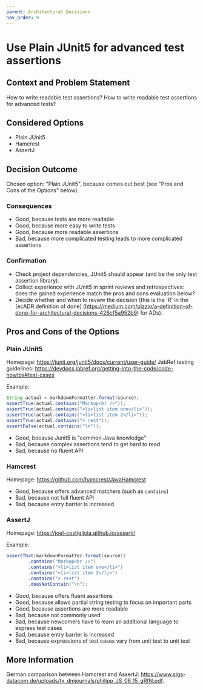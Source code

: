 ```yaml
---
parent: Architectural Decisions
nav_order: 9
---
```


# Use Plain JUnit5 for advanced test assertions

## Context and Problem Statement

How to write readable test assertions? How to write readable test assertions for advanced tests?

## Considered Options

- Plain JUnit5
- Hamcrest
- AssertJ

## Decision Outcome

Chosen option: "Plain JUnit5", because comes out best (see "Pros and Cons of the Options" below).

### Consequences

- Good, because tests are more readable
- Good, because more easy to write tests
- Good, because more readable assertions
- Bad, because more complicated testing leads to more complicated assertions

### Confirmation

- Check project dependencies, JUnit5 should appear (and be the only test assertion library).
- Collect experience with JUnit5 in sprint reviews and retrospectives: does the gained experience
  match the pros and cons evaluation below?
- Decide whether and when to review the decision (this is the 'R' in the [ecADR definition of done]
  (<https://medium.com/olzzio/a-definition-of-done-for-architectural-decisions-426cf5a952b9>) for
  ADs).

## Pros and Cons of the Options

### Plain JUnit5

Homepage: <https://junit.org/junit5/docs/current/user-guide/> JabRef testing guidelines:
<https://devdocs.jabref.org/getting-into-the-code/code-howtos#test-cases>

Example:

```java
String actual = markdownFormatter.format(source);
assertTrue(actual.contains("Markup<br />"));
assertTrue(actual.contains("<li>list item one</li>"));
assertTrue(actual.contains("<li>list item 2</li>"));
assertTrue(actual.contains("> rest"));
assertFalse(actual.contains("\n"));
```

- Good, because Junit5 is "common Java knowledge"
- Bad, because complex assertions tend to get hard to read
- Bad, because no fluent API

### Hamcrest

Homepage: <https://github.com/hamcrest/JavaHamcrest>

- Good, because offers advanced matchers (such as `contains`)
- Bad, because not full fluent API
- Bad, because entry barrier is increased

### AssertJ

Homepage: <https://joel-costigliola.github.io/assertj/>

Example:

```java
assertThat(markdownFormatter.format(source))
        .contains("Markup<br />")
        .contains("<li>list item one</li>")
        .contains("<li>list item 2</li>")
        .contains("> rest")
        .doesNotContain("\n");
```

- Good, because offers fluent assertions
- Good, because allows partial string testing to focus on important parts
- Good, because assertions are more readable
- Bad, because not commonly used
- Bad, because newcomers have to learn an additional language to express test cases
- Bad, because entry barrier is increased
- Bad, because expressions of test cases vary from unit test to unit test

## More Information

German comparison between Hamcrest and AssertJ:
<https://www.sigs-datacom.de/uploads/tx_dmjournals/philipp_JS_06_15_gRfN.pdf>.
